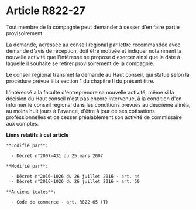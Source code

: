 # Article R822-27

Tout membre de la compagnie peut demander à cesser d'en faire partie provisoirement.

La demande, adressée au conseil régional par lettre recommandée avec demande d'avis de réception, doit être motivée et
indiquer notamment la nouvelle activité que l'intéressé se propose d'exercer ainsi que la date à laquelle il souhaite se
retirer provisoirement de la compagnie.

Le conseil régional transmet la demande au Haut conseil, qui statue selon la procédure prévue à la section 1 du chapitre II
du présent titre.

L'intéressé a la faculté d'entreprendre sa nouvelle activité, même si la décision du Haut conseil  n'est pas encore
intervenue, à la condition d'en informer le conseil régional dans les conditions prévues au deuxième alinéa, au moins huit
jours à l'avance, d'être à jour de ses cotisations professionnelles et de cesser préalablement son activité de commissaire
aux comptes.

**Liens relatifs à cet article**

	**Codifié par**:

	  - Décret n°2007-431 du 25 mars 2007

	**Modifié par**:

	  - Décret n°2016-1026 du 26 juillet 2016 - art. 44
	  - Décret n°2016-1026 du 26 juillet 2016 - art. 50

	**Anciens textes**:

	  - Code de commerce - art. R822-65 (T)
